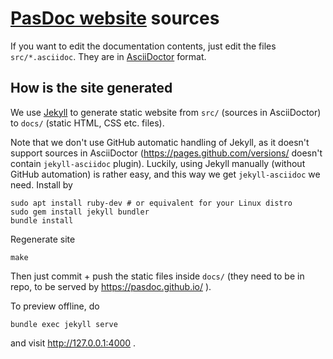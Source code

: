 # [PasDoc website](https://pasdoc.github.io/) sources

If you want to edit the documentation contents, just edit the files `src/*.asciidoc`.
They are in [AsciiDoctor](https://asciidoctor.org/) format.

## How is the site generated

We use [Jekyll](https://jekyllrb.com/) to generate static website
from `src/` (sources in AsciiDoctor)
to `docs/` (static HTML, CSS etc. files).

Note that we don't use GitHub automatic handling of Jekyll, as it doesn't support
sources in AsciiDoctor (https://pages.github.com/versions/ doesn't contain
`jekyll-asciidoc` plugin). Luckily, using Jekyll manually (without GitHub automation)
is rather easy, and this way we get `jekyll-asciidoc` we need.
Install by

```
sudo apt install ruby-dev # or equivalent for your Linux distro
sudo gem install jekyll bundler
bundle install
```

Regenerate site

```
make
```

Then just commit + push the static files inside `docs/`
(they need to be in repo, to be served by https://pasdoc.github.io/ ).

To preview offline, do

```
bundle exec jekyll serve
```

and visit http://127.0.0.1:4000 .
